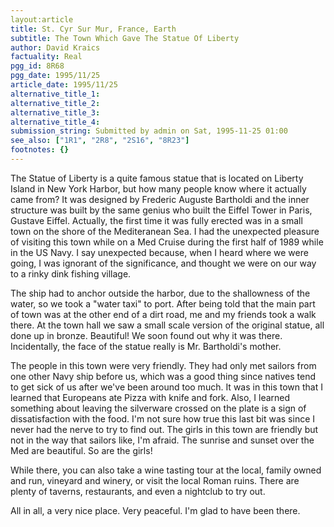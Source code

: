```yaml
---
layout:article
title: St. Cyr Sur Mur, France, Earth
subtitle: The Town Which Gave The Statue Of Liberty
author: David Kraics
factuality: Real
pgg_id: 8R68
pgg_date: 1995/11/25
article_date: 1995/11/25
alternative_title_1: 
alternative_title_2: 
alternative_title_3: 
alternative_title_4: 
submission_string: Submitted by admin on Sat, 1995-11-25 01:00
see_also: ["1R1", "2R8", "2S16", "8R23"]
footnotes: {}
---
```

<div>
<p>The Statue of Liberty is a quite famous statue that is located on Liberty Island in New York Harbor, but how many people know where it actually came from? It was designed by Frederic Auguste Bartholdi and the inner structure was built by the same genius who built the Eiffel Tower in Paris, Gustave Eiffel. Actually, the first time it was fully erected was in a small town on the shore of the Mediteranean Sea. I had the unexpected pleasure of visiting this town while on a Med Cruise during the first half of 1989 while in the US Navy. I say unexpected because, when I heard where we were going, I was ignorant of the significance, and thought we were on our way to a rinky dink fishing village.</p>
<p>The ship had to anchor outside the harbor, due to the shallowness of the water, so we took a "water taxi" to port. After being told that the main part of town was at the other end of a dirt road, me and my friends took a walk there. At the town hall we saw a small scale version of the original statue, all done up in bronze. Beautiful! We soon found out why it was there. Incidentally, the face of the statue really is Mr. Bartholdi's mother.</p>
<p>The people in this town were very friendly. They had only met sailors from one other Navy ship before us, which was a good thing since natives tend to get sick of us after we've been around too much. It was in this town that I learned that Europeans ate Pizza with knife and fork. Also, I learned something about leaving the silverware crossed on the plate is a sign of dissatisfaction with the food. I'm not sure how true this last bit was since I never had the nerve to try to find out. The girls in this town are friendly but not in the way that sailors like, I'm afraid. The sunrise and sunset over the Med are beautiful. So are the girls!</p>
<p>While there, you can also take a wine tasting tour at the local, family owned and run, vineyard and winery, or visit the local Roman ruins. There are plenty of taverns, restaurants, and even a nightclub to try out.</p>
<p>All in all, a very nice place. Very peaceful. I'm glad to have been there.</p>
</div>
